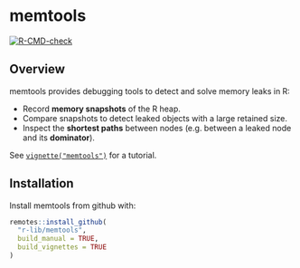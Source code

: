 
# memtools

<!-- badges: start -->
[![R-CMD-check](https://github.com/r-lib/memtools/workflows/R-CMD-check/badge.svg)](https://github.com/r-lib/memtools/actions)
<!-- badges: end -->


## Overview

memtools provides debugging tools to detect and solve memory leaks in R:

- Record __memory snapshots__ of the R heap.
- Compare snapshots to detect leaked objects with a large retained size.
- Inspect the __shortest paths__ between nodes (e.g. between a leaked node and its __dominator__).

See [`vignette("memtools")`](https://memtools.r-lib.org/articles/memtools.html) for a tutorial.


## Installation

Install memtools from github with:

```r
remotes::install_github(
  "r-lib/memtools",
  build_manual = TRUE,
  build_vignettes = TRUE
)
```
